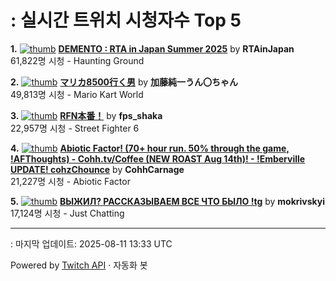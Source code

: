 # : 실시간 트위치 시청자수 Top 5

**1.** [![thumb](https://static-cdn.jtvnw.net/previews-ttv/live_user_rtainjapan-320x180.jpg)](https://twitch.tv/RTAinJapan)
**[DEMENTO : RTA in Japan Summer 2025](https://twitch.tv/RTAinJapan)** by **RTAinJapan**<br>61,822명 시청  - Haunting Ground

**2.** [![thumb](https://static-cdn.jtvnw.net/previews-ttv/live_user_kato_junichi0817-320x180.jpg)](https://twitch.tv/加藤純一うん〇ちゃん)
**[マリカ8500行く男](https://twitch.tv/加藤純一うん〇ちゃん)** by **加藤純一うん〇ちゃん**<br>49,813명 시청  - Mario Kart World

**3.** [![thumb](https://static-cdn.jtvnw.net/previews-ttv/live_user_fps_shaka-320x180.jpg)](https://twitch.tv/fps_shaka)
**[RFN本番！](https://twitch.tv/fps_shaka)** by **fps_shaka**<br>22,957명 시청  - Street Fighter 6

**4.** [![thumb](https://static-cdn.jtvnw.net/previews-ttv/live_user_cohhcarnage-320x180.jpg)](https://twitch.tv/CohhCarnage)
**[Abiotic Factor! (70+ hour run. 50% through the game, !AFThoughts) - Cohh.tv/Coffee (NEW ROAST Aug 14th)! - !Emberville UPDATE! cohzChounce](https://twitch.tv/CohhCarnage)** by **CohhCarnage**<br>21,227명 시청  - Abiotic Factor

**5.** [![thumb](https://static-cdn.jtvnw.net/previews-ttv/live_user_mokrivskyi-320x180.jpg)](https://twitch.tv/mokrivskyi)
**[ВЫЖИЛ? РАССКАЗЫВАЕМ ВСЕ ЧТО БЫЛО !tg](https://twitch.tv/mokrivskyi)** by **mokrivskyi**<br>17,124명 시청  - Just Chatting


---
: 마지막 업데이트: 2025-08-11 13:33 UTC

Powered by [Twitch API](https://dev.twitch.tv/docs/api/reference) · 자동화 봇